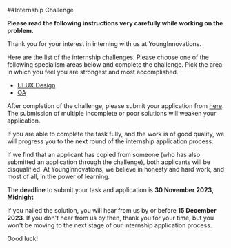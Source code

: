 ##Internship Challenge 

**Please read the following instructions very carefully while working on the problem.**

Thank you for your interest in interning with us at YoungInnovations. 

Here are the list of the internship challenges. Please choose one of the following specialism areas below and complete the challenge. Pick the area in which you feel you are strongest and most accomplished.

* [UI UX Design](https://docs.google.com/forms/d/1Ld4XrBzqCA0yfLO_agjR3HzKNzOeiDdAdoSILK9ElPM/edit)
* [QA](https://github.com/younginnovations/internship-challenges/tree/master/qa/technical-skills-assessment)

After completion of the challenge, please submit your application from [here](https://docs.google.com/forms/d/e/1FAIpQLSeAZV8uZKjy2B7kafzXxwHZvnM-sG1vWWp8Og0ol081hl6xaQ/viewform). The submission of multiple incomplete or poor solutions will weaken your application.

If you are able to complete the task fully, and the work is of good quality, we will progress you to the next round of the internship application process.

If we find that an applicant has copied from someone (who has also submitted an application through the challenge), both applicants will be disqualified. At YoungInnovations, we believe in honesty and hard work, and most of all, in the power of learning.

The **deadline** to submit your task and application is **30 November 2023, Midnight** 

If you nailed the solution, you will hear from us by or before **15 December 2023**. If you don't hear from us by then, thank you for your time, but you won't be moving to the next stage of  our internship application process. 

Good luck!
